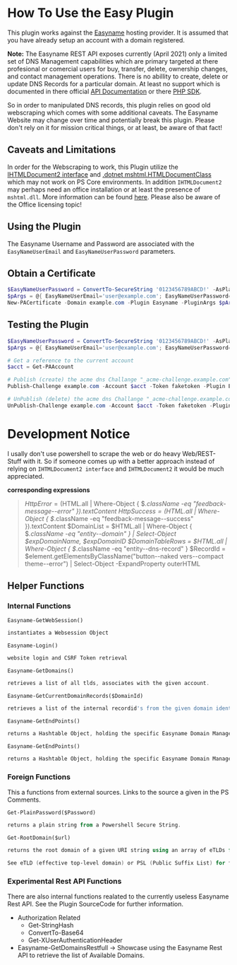 # How To Use the Easy Plugin

This plugin works against the [Easyname](https://www.easyname.com) hosting provider. It is assumed that you have already setup an account with a domain registered.

**Note:** The Easyname REST API exposes currently (April 2021) only a limited set of DNS Management capabilities which are primary targeted at there profesional or comercial users for buy, transfer, delete, ownership changes, and contact management operations. There is no abillity to create, delete or update DNS Records for a particular domain. At least no support which is documented in there official [API Documentation](https://api-docs.easyname.com/#easyname-api) or there [PHP SDK](https://github.com/easyname/php-sdk).

So in order to manipulated DNS records, this plugin relies on good old webscraping which comes with some additional caveats. The Easyname Website may change over time and potentially break this plugin. Please don't rely on it for mission critical things, or at least, be aware of that fact!

## Caveats and Limitations

In order for the Webscraping to work, this Plugin utilize the [IHTMLDocument2 interface](https://docs.microsoft.com/en-us/previous-versions/windows/internet-explorer/ie-developer/platform-apis/aa752574(v=vs.85)) and [.dotnet mshtml.HTMLDocumentClass](https://docs.microsoft.com/en-us/dotnet/api/system.windows.forms.htmldocument?view=net-5.0) which may not work on PS Core environments. In addition ``IHTMLDocument2`` may perhaps need an office installation or at least the presence of ``mshtml.dll``. More information can be found [here](https://www.mssqltips.com/sqlservertip/6617/powershell-parse-html-code-sql-server-build-numbers/). Please also be aware of the Office licensing topic!

## Using the Plugin

The Easyname Username and Password are associated with the `EasyNameUserEmail` and `EasyNameUserPassword` parameters. 

## Obtain a Certificate
```powershell
$EasyNameUserPassword = ConvertTo-SecureString '0123456789ABCD!' -AsPlainText -Force
$pArgs = @{ EasyNameUserEmail='user@example.com'; EasyNameUserPassword=$EasyNameUserPassword; }
New-PACertificate -Domain example.com -Plugin Easyname -PluginArgs $pArgs
```

## Testing the Plugin
```powershell
$EasyNameUserPassword = ConvertTo-SecureString '0123456789ABCD!' -AsPlainText -Force
$pArgs = @{ EasyNameUserEmail='user@example.com'; EasyNameUserPassword=$EasyNameUserPassword; }

# Get a reference to the current account
$acct = Get-PAAccount

# Publish (create) the acme dns Challange "_acme-challenge.example.com"
Publish-Challenge example.com -Account $acct -Token faketoken -Plugin Easyname -PluginArgs $pArgs -Verbose

# UnPublish (delete) the acme dns Challange "_acme-challenge.example.com"
UnPublish-Challenge example.com -Account $acct -Token faketoken -Plugin Easyname -PluginArgs $pArgs -Verbose
```

# Development Notice

I usally don't use powershell to scrape the web or do heavy Web/REST-Stuff with it. So if someone comes up with a better approach instead of relying on ``IHTMLDocument2 interface`` and ``IHTMLDocument2`` it would be much appreciated.

**corresponding expressions**
> $HttpError = ($HTML.all | Where-Object { $_.className -eq "feedback-message--error" }).textContent
> $HttpSuccess = ($HTML.all | Where-Object { $_.className -eq "feedback-message--success" }).textContent
> $DomainList = $HTML.all | Where-Object { $_.className -eq "entity--domain" } | Select-Object $expDomainName, $expDomainID
> $DomainTableRows = $HTML.all | Where-Object { $_.className -eq "entity--dns-record" }
> $RecordId = $element.getElementsByClassName("button--naked vers--compact theme--error") | Select-Object -ExpandProperty outerHTML

## Helper Functions

### Internal Functions

``Easyname-GetWebSession()``
```powershell Easyname-GetWebSession()
instantiates a Websession Object
```

``Easyname-Login()``
```powershell Easyname-Login()
website login and CSRF Token retrieval
```

``Easyname-GetDomains()``
```powershell Easyname-GetDomains()
retrieves a list of all tlds, associates with the given account.
```
``Easyname-GetCurrentDomainRecords($DomainId)``
```powershell Easyname-GetCurrentDomainRecords($DomainId)
retrieves a list of the internal recordid's from the given domain identifier.
```

``Easyname-GetEndPoints()``
```powershell Easyname-GetEndPoints()
returns a Hashtable Object, holding the specific Easyname Domain Management Endpoint URIs.
```

``Easyname-GetEndPoints()``
```powershell Easyname-GetEndPoints()
returns a Hashtable Object, holding the specific Easyname Domain Management Endpoint URIs.
```

### Foreign Functions
This a functions from external sources. Links to the source a given in the PS Comments.

``Get-PlainPassword($Password)``
```powershell Get-PlainPassword($Password)
returns a plain string from a Powershell Secure String.
```

``Get-RootDomain($url)``
```powershell Get-RootDomain($url)
returns the root domain of a given URI string using an array of eTLDs for matching.

See eTLD (effective top-level domain) or PSL (Public Suffix List) for further Information. The eTLD-Array may need periodic updates from a PSL!
```

### Experimental Rest API Functions

There are also internal functions realated to the currently useless Easyname Rest API. See the Plugin SourceCode for further information.

* Authorization Related
   *   Get-StringHash
   *   ConvertTo-Base64
   *   Get-XUserAuthenticationHeader
* Easyname-GetDomainsRestfull -> Showcase using the Easyname Rest API to retrieve the list of Available Domains. 